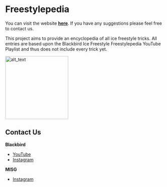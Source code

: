 # Freestylepedia

You can visit the website **[here](https://freestylepedia.org)**.
If you have any suggestions please feel free to contact us.

This project aims to provide an encyclopedia of all ice freestyle tricks. 
All entries are based upon the Blackbird Ice Freestyle Freestylepedia YouTube Playlist and thus does not include every trick yet.

<img src="https://img.youtube.com/vi/xrxxASySDs0/default.jpg  " alt="alt_text" width="200">

## Contact Us
**Blackbird**
- [YouTube](https://www.youtube.com/@BlackbirdIceFreestyle)
- [Instagram](https://www.instagram.com/blackbird_ice_freestyle)
    
**MISG**
- [Instagram](https://www.instagram.com/mainziceskategroup/)

